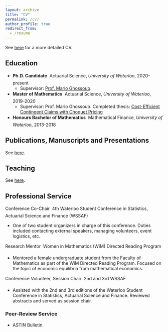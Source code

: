 ```yaml
---
layout: archive
title: "CV"
permalink: /cv/
author_profile: true
redirect_from:
  - /resume
---
```


See [here](/files/mbzhu_cv.pdf) for a more detailed CV.

## Education
* **Ph.D. Candidate** &#151; Actuarial Science, _University of Waterloo_, 2020-present
  * Supervisor: [Prof. Mario Ghossoub](https://sites.google.com/site/marioghossoub/).
* **Master of Mathematics** &#151; Actuarial Science, _University of Waterloo_, 2019-2020
  * Supervisor: Prof. Mario Ghossoub. Completed thesis: [Cost-Efficient Contingent Claims with Choquet Pricing](https://uwspace.uwaterloo.ca/handle/10012/16420)
* **Honours Bachelor of Mathematics** &#151; Mathematical Finance, _University of Waterloo_, 2013-2018

## Publications, Manuscripts and Presentations

See [here](/research/).

## Teaching

See [here](/teaching/).

## Professional Service

Conference Co-Chair &#151; 4th Waterloo Student Conference in Statistics, Actuarial Science and Finance (WSSAF)
  * One of two student organizers in charge of this conference. Duties included contacting external speakers, managing volunteers, event logistics, etc.

Research Mentor &#151; Women in Mathematics (WiM) Directed Reading Program
  * Mentored a female undergraduate student from the Faculty of Mathematics as part of the WiM Directed Reading Program. Focused on the topic of economic equilibria from mathematical economics.

Conference Volunteer, Session Chair &#151; 2nd and 3rd WSSAF
  * Assisted with the 2nd and 3rd editions of the Waterloo Student Conference in Statistics, Actuarial Science and Finance. Reviewed abstracts and served as session chair.

### Peer-Review Service

* ASTIN Bulletin.

